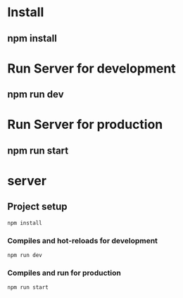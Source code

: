 # Install
## npm install

# Run Server for development
## npm run dev
# Run Server for production
## npm run start

# server

## Project setup
```
npm install
```

### Compiles and hot-reloads for development
```
npm run dev
```

### Compiles and run for production
```
npm run start
```
